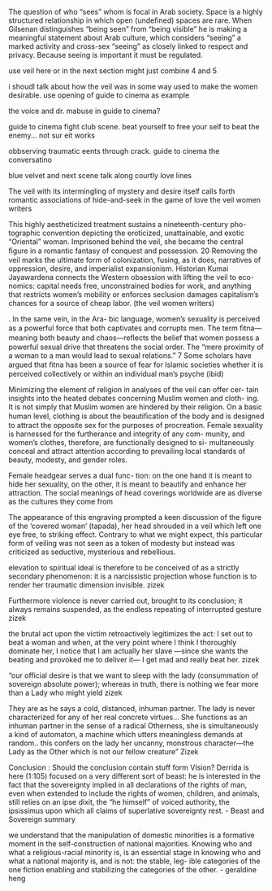 The question of who “sees” whom is focal in Arab society. Space is a highly structured relationship in which open (undefined) spaces are rare. When Gilsenan distinguishes “being seen” from “being visible” he is making a meaningful statement about Arab culture, which considers “seeing” a marked activity and cross-sex “seeing” as closely linked to respect and privacy. Because seeing is important it must be regulated.

use veil here or in the next section might just combine 4 and 5

i shoudl talk about how the veil was in some way used to make the women desirable. use opening of guide to cinema as example 

the voice and dr. mabuse in guide to cinema?

guide to cinema fight club scene. beat yourself to free your self to beat the enemy... not sur eit works

obbserving traumatic eents through crack. guide to cinema the conversatino 

blue velvet and next scene talk along courtly love lines


The veil with its intermingling of mystery and desire itself calls forth romantic associations of hide-and-seek in the game of love the veil women writers

This highly aestheticized treatment sustains a nineteenth-century pho- tographic convention depicting the eroticized, unattainable, and exotic “Oriental” woman. Imprisoned behind the veil, she became the central ﬁgure in a romantic fantasy of conquest and possession. 20 Removing the veil marks the ultimate form of colonization, fusing, as it does, narratives of oppression, desire, and imperialist expansionism. Historian Kumai Jayawardena connects the Western obsession with lifting the veil to eco- nomics: capital needs free, unconstrained bodies for work, and anything that restricts women’s mobility or enforces seclusion damages capitalism’s chances for a source of cheap labor. (the veil women writers)

. In the same vein, in the Ara- bic language, women’s sexuality is perceived as a powerful force that both captivates and corrupts men. The term ﬁtna—meaning both beauty and chaos—reﬂects the belief that women possess a powerful sexual drive that threatens the social order. The “mere proximity of a woman to a man would lead to sexual relations.” 7 Some scholars have argued that ﬁtna has been a source of fear for Islamic societies whether it is perceived collectively or within an individual man’s psyche (ibid)

Minimizing the element of religion in analyses of the veil can offer cer- tain insights into the heated debates concerning Muslim women and cloth- ing. It is not simply that Muslim women are hindered by their religion. On a basic human level, clothing is about the beautiﬁcation of the body and is designed to attract the opposite sex for the purposes of procreation. Female sexuality is harnessed for the furtherance and integrity of any com- munity, and women’s clothes, therefore, are functionally designed to si- multaneously conceal and attract attention according to prevailing local standards of beauty, modesty, and gender roles.

Female headgear serves a dual func- tion: on the one hand it is meant to hide her sexuality, on the other, it is meant to beautify and enhance her attraction. The social meanings of head coverings worldwide are as diverse as the cultures they come from


The appearance of this engraving prompted a keen discussion of the figure of the ‘covered woman’ (tapada), her head shrouded in a veil which left one eye free, to striking effect. Contrary to what we might expect, this particular form of veiling was not seen as a token of modesty but instead was criticized as seductive, mysterious and rebellious.

elevation to spiritual ideal is therefore to be conceived of as a strictly secondary phenomenon: it is a narcissistic projection whose function is to render her traumatic dimension invisible. zizek

Furthermore violence is never carried out, brought to its conclusion; it always remains suspended, as the endless repeating of interrupted gesture zizek

the brutal act upon the victim  retroactively legitimizes the act: I set out to beat a woman and when, at the very point where I think I thoroughly dominate her, I notice that I am actually her slave —since she wants the beating and provoked me to deliver it— I get mad and really beat her.
 zizek

 “our official desire is that we want to sleep with the lady (consummation of sovereign absolute power); whereas in truth, there is nothing we fear more than a Lady who might yield zizek

 They are as he says a cold, distanced, inhuman partner. The lady is never characterized for any of her real concrete virtues… She functions as an inhuman partner in the sense of a radical Otherness, she is simultaneously a kind of automaton, a machine which utters meaningless demands at random.. this confers on the lady her uncanny, monstrous character—the Lady as the Other which is not our fellow creature” 
 Zizek


Conclusion : Should the conclusion contain stuff form VIsion?
Derrida is here (1:105) focused on a very different sort of beast: he is interested in the fact that the sovereignty implied in all declarations of the rights of man, even when extended to include the rights of women, children, and animals, still relies on an ipse dixit, the “he himself” of voiced authority, the ipsissimus upon which all claims of superlative sovereignty rest. - Beast and Sovereign summary

we understand that the manipulation of domestic minorities is a formative moment in the self-construction of national majorities. Knowing who and what a religious-racial minority is, is an essential stage in knowing who and what a national majority is, and is not: the stable, leg- ible categories of the one fiction enabling and stabilizing the categories of the other. - geraldine heng